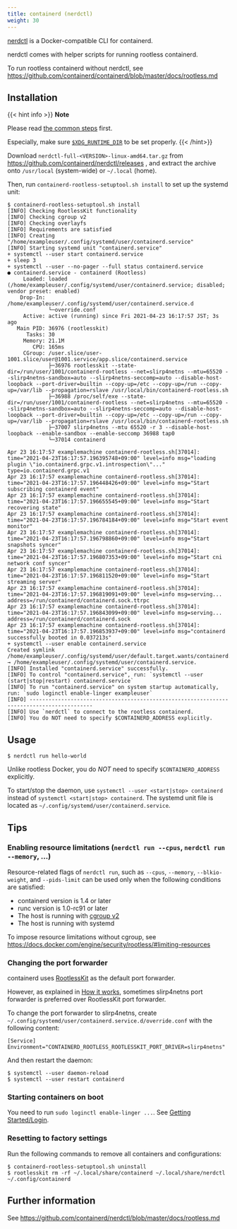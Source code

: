 ```yaml
---
title: containerd (nerdctl)
weight: 30
---
```


[nerdctl](https://github.com/containerd/nerdctl) is a Docker-compatible CLI for containerd.

nerdctl comes with helper scripts for running rootless containerd.

To run rootless containerd without nerdctl, see https://github.com/containerd/containerd/blob/master/docs/rootless.md

## Installation

{{< hint info >}}
**Note**

Please read [the common steps](../common) first.

Especially, make sure [`$XDG_RUNTIME_DIR`](../common/login/) to be set properly.
{{< /hint>}}


Download `nerdctl-full-<VERSION>-linux-amd64.tar.gz` from https://github.com/containerd/nerdctl/releases , and extract the
archive onto `/usr/local` (system-wide) or `~/.local` (home).

Then, run `containerd-rootless-setuptool.sh install` to set up the systemd unit:
```console
$ containerd-rootless-setuptool.sh install
[INFO] Checking RootlessKit functionality
[INFO] Checking cgroup v2
[INFO] Checking overlayfs
[INFO] Requirements are satisfied
[INFO] Creating "/home/exampleuser/.config/systemd/user/containerd.service"
[INFO] Starting systemd unit "containerd.service"
+ systemctl --user start containerd.service
+ sleep 3
+ systemctl --user --no-pager --full status containerd.service
● containerd.service - containerd (Rootless)
     Loaded: loaded (/home/exampleuser/.config/systemd/user/containerd.service; disabled; vendor preset: enabled)
    Drop-In: /home/exampleuser/.config/systemd/user/containerd.service.d
             └─override.conf
     Active: active (running) since Fri 2021-04-23 16:17:57 JST; 3s ago
   Main PID: 36976 (rootlesskit)
      Tasks: 30
     Memory: 21.1M
        CPU: 165ms
     CGroup: /user.slice/user-1001.slice/user@1001.service/app.slice/containerd.service
             ├─36976 rootlesskit --state-dir=/run/user/1001/containerd-rootless --net=slirp4netns --mtu=65520 --slirp4netns-sandbox=auto --slirp4netns-seccomp=auto --disable-host-loopback --port-driver=builtin --copy-up=/etc --copy-up=/run --copy-up=/var/lib --propagation=rslave /usr/local/bin/containerd-rootless.sh
             ├─36988 /proc/self/exe --state-dir=/run/user/1001/containerd-rootless --net=slirp4netns --mtu=65520 --slirp4netns-sandbox=auto --slirp4netns-seccomp=auto --disable-host-loopback --port-driver=builtin --copy-up=/etc --copy-up=/run --copy-up=/var/lib --propagation=rslave /usr/local/bin/containerd-rootless.sh
             ├─37007 slirp4netns --mtu 65520 -r 3 --disable-host-loopback --enable-sandbox --enable-seccomp 36988 tap0
             └─37014 containerd

Apr 23 16:17:57 examplemachine containerd-rootless.sh[37014]: time="2021-04-23T16:17:57.196395748+09:00" level=info msg="loading plugin \"io.containerd.grpc.v1.introspection\"..." type=io.containerd.grpc.v1
Apr 23 16:17:57 examplemachine containerd-rootless.sh[37014]: time="2021-04-23T16:17:57.196448426+09:00" level=info msg="Start subscribing containerd event"
Apr 23 16:17:57 examplemachine containerd-rootless.sh[37014]: time="2021-04-23T16:17:57.196655545+09:00" level=info msg="Start recovering state"
Apr 23 16:17:57 examplemachine containerd-rootless.sh[37014]: time="2021-04-23T16:17:57.196784184+09:00" level=info msg="Start event monitor"
Apr 23 16:17:57 examplemachine containerd-rootless.sh[37014]: time="2021-04-23T16:17:57.196798860+09:00" level=info msg="Start snapshots syncer"
Apr 23 16:17:57 examplemachine containerd-rootless.sh[37014]: time="2021-04-23T16:17:57.196807353+09:00" level=info msg="Start cni network conf syncer"
Apr 23 16:17:57 examplemachine containerd-rootless.sh[37014]: time="2021-04-23T16:17:57.196811520+09:00" level=info msg="Start streaming server"
Apr 23 16:17:57 examplemachine containerd-rootless.sh[37014]: time="2021-04-23T16:17:57.196819091+09:00" level=info msg=serving... address=/run/containerd/containerd.sock.ttrpc
Apr 23 16:17:57 examplemachine containerd-rootless.sh[37014]: time="2021-04-23T16:17:57.196843099+09:00" level=info msg=serving... address=/run/containerd/containerd.sock
Apr 23 16:17:57 examplemachine containerd-rootless.sh[37014]: time="2021-04-23T16:17:57.196853937+09:00" level=info msg="containerd successfully booted in 0.037213s"
+ systemctl --user enable containerd.service
Created symlink /home/exampleuser/.config/systemd/user/default.target.wants/containerd.service → /home/exampleuser/.config/systemd/user/containerd.service.
[INFO] Installed "containerd.service" successfully.
[INFO] To control "containerd.service", run: `systemctl --user (start|stop|restart) containerd.service`
[INFO] To run "containerd.service" on system startup automatically, run: `sudo loginctl enable-linger exampleuser`
[INFO] ------------------------------------------------------------------------------------------
[INFO] Use `nerdctl` to connect to the rootless containerd.
[INFO] You do NOT need to specify $CONTAINERD_ADDRESS explicitly.
```

## Usage

```console
$ nerdctl run hello-world
```

Unlike rootless Docker, you do *NOT* need to specify `$CONTAINERD_ADDRESS` explicitly.

To start/stop the daemon, use `systemctl --user <start|stop> containerd` instead of `systemctl <start|stop> containerd`.
The systemd unit file is located as `~/.config/systemd/user/containerd.service`.

## Tips
### Enabling resource limitations (`nerdctl run --cpus`, `nerdctl run --memory`, ...)

Resource-related flags of `nerdctl run`, such as `--cpus`, `--memory`, `--blkio-weight`, and `--pids-limit` can be used only when the following conditions are satisfied:
* containerd version is 1.4 or later
* runc version is 1.0-rc91 or later
* The host is running with [cgroup v2](/getting-started/common/cgroup2)
* The host is running with systemd

To impose resource limitations without cgroup, see https://docs.docker.com/engine/security/rootless/#limiting-resources

### Changing the port forwarder

containerd uses [RootlessKit](/glossary#rootlesskit) as the default port forwarder.

However, as explained in [How it works](/how-it-works/netns/incoming/), sometimes
slirp4netns port forwarder is preferred over RootlessKit port forwarder.

To change the port forwarder to slirp4netns, create `~/.config/systemd/user/containerd.service.d/override.conf` with the following content:

```
[Service]
Environment="CONTAINERD_ROOTLESS_ROOTLESSKIT_PORT_DRIVER=slirp4netns"
```

And then restart the daemon:

```console
$ systemctl --user daemon-reload 
$ systemctl --user restart containerd
```

### Starting containers on boot

You need to run `sudo loginctl enable-linger ...`. See [Getting Started/Login](/getting-started/common/login/).

### Resetting to factory settings

Run the following commands to remove all containers and configurations:
```console
$ containerd-rootless-setuptool.sh uninstall
$ rootlesskit rm -rf ~/.local/share/containerd ~/.local/share/nerdctl ~/.config/containerd
```

## Further information
See https://github.com/containerd/nerdctl/blob/master/docs/rootless.md
